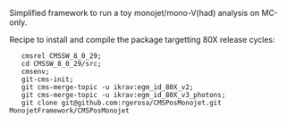 Simplified framework to run a toy monojet/mono-V(had) analysis on MC-only. 

Recipe to install and compile the package targetting 80X release cycles:

       cmsrel CMSSW_8_0_29;
       cd CMSSW_8_0_29/src;
       cmsenv;
       git-cms-init;
       git cms-merge-topic -u ikrav:egm_id_80X_v2;
       git cms-merge-topic -u ikrav:egm_id_80X_v3_photons;
       git clone git@github.com:rgerosa/CMSPosMonojet.git MonojetFramework/CMSPosMonojet
